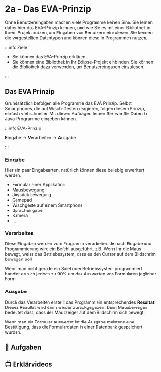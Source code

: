 # 2a - Das EVA-Prinzip

Ohne Benutzereingaben machen viele Programme keinen Sinn. Sie lernen daher hier
das EVA-Prinzip kennen, und wie Sie es mit einer Bibliothek in Ihrem Projekt
nutzen, um Eingaben von Benutzern einzulesen. Sie kennen die vorgestellten
Datentypen und können diese in Programmen nutzen.

:::info Ziele

- Sie können das EVA-Prinzip erklären.
- Sie können eine Bibliothek in Ihr Eclipse-Projekt einbinden. Sie können die
  Bibliothek dazu verwenden, um Benutzereingaben einzulesen.

:::

## Das EVA Prinzip

Grundsätzlich befolgen alle Programme das EVA Prinzip. Selbst Smartphones, die
auf Wisch-Gesten reagieren, folgen diesem Prinzip, einfach viel schneller. Mit
diesen Aufträgen lernen Sie, wie Sie Daten in Java-Programme eingeben können.

:::info EVA-Prinzip

**E**ingabe -> **V**erarbeiten -> **A**usgabe

:::

### Eingabe

Hier ein paar Eingabearten, natürlich können diese beliebig erweritert werden.

- Formular einer Applikation
- Mausbewegung
- Joystick bewegung
- Gamepad
- Wischgeste auf einem Smartphone
- Spracheingabe
- Kamera
- ...

### Verarbeiten

Diese Eingaben werden vom Programm verarbeitet. Je nach Eingabe und
Programmierung wird ein Befehl ausgeführt. z.B. Wenn Ihr die Maus bewegt, weiss
das Betriebssystem, dass es den Cursor auf dem Bildschrim bewegen soll.

Wenn man nicht gerade ein Spiel oder Betriebssystem programmiert handlet es sich
jedoch zu 90% um das Auswerten von Formularen jeglicher Form.

### Ausgabe

Durch das Verarbeiten erstellt das Programm ein entsprechendes **Resultat**!
Dieses Resultat wird dann wieder zurückgegeben. Beim Mausbewegen bedeutet dass,
dass der Mauszeiger auf dem Bildschirm sich bewegt.

Wenn man ein Formular auswertet ist die Ausgabe meistens eine Bestätigung, dass
die Formulardaten in einer Datenbank gespeichert wurden.

## :pencil: Aufgaben

<DocCardList />

## :tv: Erklärvideos

